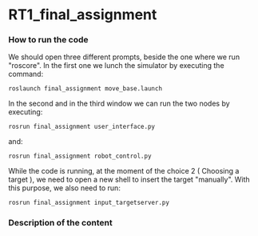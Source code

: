 # RT1_final_assignment

### How to run the code
We should open three different prompts, beside the one where we run "roscore". In the first one we lunch the simulator by executing the command:
```
roslaunch final_assignment move_base.launch
```
In the second and in the third window we can run the two nodes by executing:
```
rosrun final_assignment user_interface.py
```
 and:
 
```
rosrun final_assignment robot_control.py
```

While the code is running, at the moment of the choice 2 ( Choosing a target ), we need to open a new shell to insert the target "manually". With this purpose, we also need to run:

```
rosrun final_assignment input_targetserver.py
```

### Description of the content


